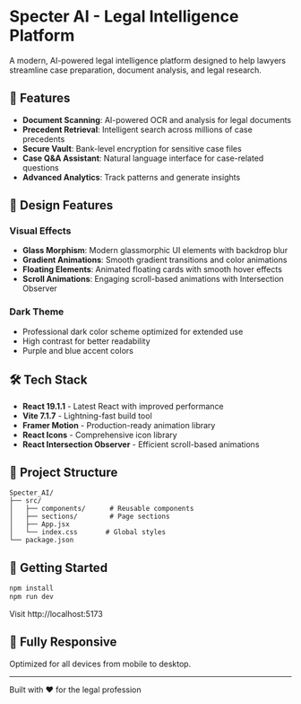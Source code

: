 # Specter AI - Legal Intelligence Platform

A modern, AI-powered legal intelligence platform designed to help lawyers streamline case preparation, document analysis, and legal research.

## 🌟 Features

- **Document Scanning**: AI-powered OCR and analysis for legal documents
- **Precedent Retrieval**: Intelligent search across millions of case precedents
- **Secure Vault**: Bank-level encryption for sensitive case files
- **Case Q&A Assistant**: Natural language interface for case-related questions
- **Advanced Analytics**: Track patterns and generate insights

## 🎨 Design Features

### Visual Effects
- **Glass Morphism**: Modern glassmorphic UI elements with backdrop blur
- **Gradient Animations**: Smooth gradient transitions and color animations
- **Floating Elements**: Animated floating cards with smooth hover effects
- **Scroll Animations**: Engaging scroll-based animations with Intersection Observer

### Dark Theme
- Professional dark color scheme optimized for extended use
- High contrast for better readability
- Purple and blue accent colors

## 🛠️ Tech Stack

- **React 19.1.1** - Latest React with improved performance
- **Vite 7.1.7** - Lightning-fast build tool
- **Framer Motion** - Production-ready animation library
- **React Icons** - Comprehensive icon library
- **React Intersection Observer** - Efficient scroll-based animations

## 📁 Project Structure

```
Specter_AI/
├── src/
│   ├── components/      # Reusable components
│   ├── sections/        # Page sections
│   ├── App.jsx
│   └── index.css       # Global styles
└── package.json
```

## 🚀 Getting Started

```bash
npm install
npm run dev
```

Visit http://localhost:5173

## 📱 Fully Responsive

Optimized for all devices from mobile to desktop.

---

Built with ❤️ for the legal profession
